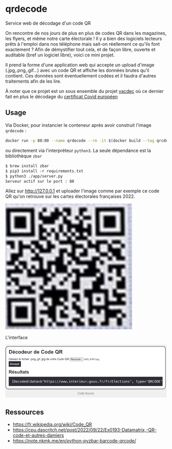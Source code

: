 # qrdecode

Service web de décodage d'un code QR

On rencontre de nos jours de plus en plus de codes QR dans les magazines, les flyers, et même notre carte électorale ! Il y a bien des logiciels lecteurs prêts à l'emploi dans nos téléphone mais sait-on réellement ce qu'ils font exactement ? Afin de démystifier tout cela, et de façon libre, ouverte et auditable (bref un logiciel libre), voici ce mini projet.

Il prend la forme d'une application web qui accepte un upload d'image (.jpg,.png,.gif...) avec un code QR et affiche les données brutes qu'il contient. Ces données sont éventuellement codées et il faudra d'autres traitements afin de les lire.

À noter que ce projet est un sous ensemble du projet [vacdec](https://github.com/aerogus/vacdec) où ce dernier fait en plus le décodage du [certificat Covid européen](https://fr.wikipedia.org/wiki/Passe_sanitaire_europ%C3%A9en)

## Usage

Via Docker, pour instancier le conteneur après avoir construit l'image `qrdecode` :

```bash
docker run -p 80:80 --name qrdecode --rm -it $(docker build --tag qrcdecode --quiet .)
```

ou directement via l'interpréteur `python3`. La seule dépendance est la bibliothèque `zbar`

```
$ brew install zbar
$ pip3 install -r requirements.txt
$ python3 ./app/server.py
Serveur actif sur le port : 80
```

Allez sur http://127.0.0.1 et uploader l'image comme par exemple ce code QR qu'on retrouve sur les cartes électorales françaises 2022.

![qrcode](qrcode.jpg)

L'interface

![capture](screenshot.png)

## Ressources

- https://fr.wikipedia.org/wiki/Code_QR
- https://cpu.dascritch.net/post/2022/09/22/Ex0193-Datamatrix,-QR-code-et-autres-damiers
- https://note.nkmk.me/en/python-pyzbar-barcode-qrcode/
